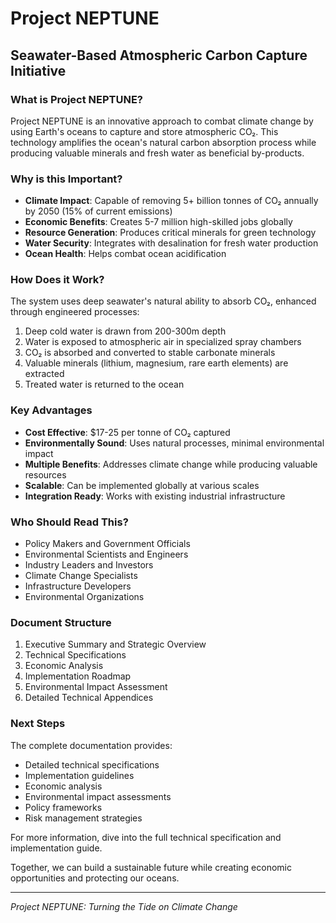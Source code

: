 # Project NEPTUNE
## Seawater-Based Atmospheric Carbon Capture Initiative

### What is Project NEPTUNE?
Project NEPTUNE is an innovative approach to combat climate change by using Earth's oceans to capture and store atmospheric CO₂. This technology amplifies the ocean's natural carbon absorption process while producing valuable minerals and fresh water as beneficial by-products.

### Why is this Important?
- **Climate Impact**: Capable of removing 5+ billion tonnes of CO₂ annually by 2050 (15% of current emissions)
- **Economic Benefits**: Creates 5-7 million high-skilled jobs globally
- **Resource Generation**: Produces critical minerals for green technology
- **Water Security**: Integrates with desalination for fresh water production
- **Ocean Health**: Helps combat ocean acidification

### How Does it Work?
The system uses deep seawater's natural ability to absorb CO₂, enhanced through engineered processes:
1. Deep cold water is drawn from 200-300m depth
2. Water is exposed to atmospheric air in specialized spray chambers
3. CO₂ is absorbed and converted to stable carbonate minerals
4. Valuable minerals (lithium, magnesium, rare earth elements) are extracted
5. Treated water is returned to the ocean

### Key Advantages
- **Cost Effective**: $17-25 per tonne of CO₂ captured
- **Environmentally Sound**: Uses natural processes, minimal environmental impact
- **Multiple Benefits**: Addresses climate change while producing valuable resources
- **Scalable**: Can be implemented globally at various scales
- **Integration Ready**: Works with existing industrial infrastructure

### Who Should Read This?
- Policy Makers and Government Officials
- Environmental Scientists and Engineers
- Industry Leaders and Investors
- Climate Change Specialists
- Infrastructure Developers
- Environmental Organizations

### Document Structure
1. Executive Summary and Strategic Overview
2. Technical Specifications
3. Economic Analysis
4. Implementation Roadmap
5. Environmental Impact Assessment
6. Detailed Technical Appendices

### Next Steps
The complete documentation provides:
- Detailed technical specifications
- Implementation guidelines
- Economic analysis
- Environmental impact assessments
- Policy frameworks
- Risk management strategies

For more information, dive into the full technical specification and implementation guide.

Together, we can build a sustainable future while creating economic opportunities and protecting our oceans.

---
*Project NEPTUNE: Turning the Tide on Climate Change*
